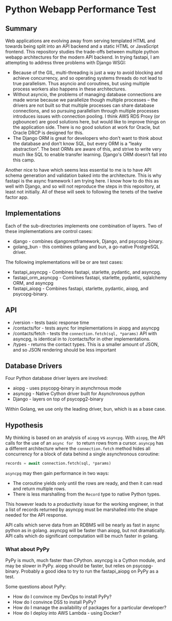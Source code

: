 # Python Webapp Performance Test

## Summary

Web applications are evolving away from serving templated HTML and towards being split into an API backend and a static HTML or JavaScript frontend. This repository studies the trade-offs between multiple python webapp architectures for the modern API backend. In trying fastapi, I am attempting to address three problems with Django WSGI:

* Because of the GIL, multi-threading is just a way to avoid blocking and achieve concurrency, and so operating systems threads do not lead to true parallelism.  Thus asyncio and coroutines, but using multiple process workers also happens in these architectures.
* Without asyncio, the problems of managing database connections are made worse because we parallelize though multiple processes – the drivers are not built so that multiple processes can share database connections, and so pursuing parallelism through multiple processes introduces issues with connection pooling.  I think AWS RDS Proxy (or pgbouncer) are good solutions here, but would like to improve things on the application side. There is no good solution at work for Oracle, but Oracle DRCP is designed for this.
* The Django ORM is great for developers who don’t want to think about the database and don’t know SQL, but every ORM is a “leaky abstraction”.  The best ORMs are aware of this, and strive to write very much like SQL to enable transfer learning. Django's ORM doesn’t fall into this camp.

Another nice to have which seems less essential to me is to have API schema generation and validation baked into the architecture. This is why fastapi is the async framework I am trying here. I know how to do this as well with Django, and so will not reproduce the steps in this repository, at least not initially.  All of these will seek to following the tenets of the twelve factor app.

## Implementations

Each of the sub-directories implements one combination of layers. Two of these implementations are control cases:

- django - combines djangorestframework, Django, and psycopg-binary.
- golang_bun - this combines golang and bun, a go-native PostgreSQL driver.

The following implementations will be or are test cases:

- fastapi_asyncpg - Combines fastapi, starlette, pydantic, and asyncpg.
- fastapi_orm_asyncpg - Combines fastapi, starlette, pydantic, sqlalchemy ORM, and asyncpg
- fastapi_aiopg - Combines fastapi, starlette, pydantic, aiopg, and psycopg-binary.

## API

- /version - tests basic response time
- /contacts/for - tests async for implementations in aiopg and asyncpg
- /contacts/fetch - tests the `connection.fetch(sql, *params)` API with asyncpg, is identical in to /contacts/for in other implementations.
- /types - returns the contact types.  This is a smaller amount of JSON, and so JSON rendering should be less important


## Database Drivers

Four Python database driver layers are involved:
* aiopg - uses psycopg-binary in asynchrnous mode
* asyncpg - Native Cython driver built for Asynchronous python
* Django - layers on top of psycopg2-binary

Within Golang, we use only the leading driver, bun, which is as a base case.

## Hypothesis

My thinking is based on an analysis of `aiopg` vs `asyncpg`.  With `aiopg`, the API calls for the use of an `async for ` to return rows from a cursor. `asyncpg` has a different architecture where the `connection.fetch` method hides all concurrency for a block of data behind a single asynchronous coroutine:

```python
records = await connection.fetch(sql, *params)
```

`asyncpg` may then gain performance in two ways:
- The coroutine yields only until the rows are ready, and then it can read and return multiple rows.
- There is less marshalling from the `Record` type to native Python types.

This however leads to a productivity issue for the working engineer, in that a list of records returned by asyncpg must be marshalled into the shape needed for the API response.

API calls which serve data from an RDBMS will be nearly as fast in async python as in golang. asyncpg will be faster than aiopg, but not dramatically. API calls which do significant computation will be much faster in golang.

### What about PyPy

PyPy is much, much faster than CPython. asyncpg is a Cython 
module, and may be slower in PyPy. aiopg should be faster,
but relies on psycopg-binary.  Probably a good idea to try
to run the fastapi_aiopg on PyPy as a test. 

Some questions about PyPy:
- How do I convince my DevOps to install PyPy?
- How do I convince DSS to install PyPy?
- How do I manage the availability of packages for 
  a particular developer?
- How do I deploy into AWS Lambda - using Docker?
